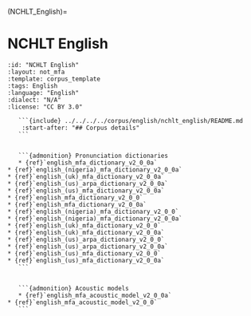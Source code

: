 
(NCHLT_English)=
# NCHLT English

``````{corpus} NCHLT English
:id: "NCHLT English"
:layout: not_mfa
:template: corpus_template
:tags: English
:language: "English"
:dialect: "N/A"
:license: "CC BY 3.0"

   ```{include} ../../../../corpus/english/nchlt_english/README.md
    :start-after: "## Corpus details"
   ```


   ```{admonition} Pronunciation dictionaries
   * {ref}`english_mfa_dictionary_v2_0_0a`
* {ref}`english_(nigeria)_mfa_dictionary_v2_0_0a`
* {ref}`english_(uk)_mfa_dictionary_v2_0_0a`
* {ref}`english_(us)_arpa_dictionary_v2_0_0a`
* {ref}`english_(us)_mfa_dictionary_v2_0_0a`
* {ref}`english_mfa_dictionary_v2_0_0`
* {ref}`english_mfa_dictionary_v2_0_0a`
* {ref}`english_(nigeria)_mfa_dictionary_v2_0_0`
* {ref}`english_(nigeria)_mfa_dictionary_v2_0_0a`
* {ref}`english_(uk)_mfa_dictionary_v2_0_0`
* {ref}`english_(uk)_mfa_dictionary_v2_0_0a`
* {ref}`english_(us)_arpa_dictionary_v2_0_0`
* {ref}`english_(us)_arpa_dictionary_v2_0_0a`
* {ref}`english_(us)_mfa_dictionary_v2_0_0`
* {ref}`english_(us)_mfa_dictionary_v2_0_0a`
   ```


   ```{admonition} Acoustic models
   * {ref}`english_mfa_acoustic_model_v2_0_0a`
* {ref}`english_mfa_acoustic_model_v2_0_0`
   ```
``````
